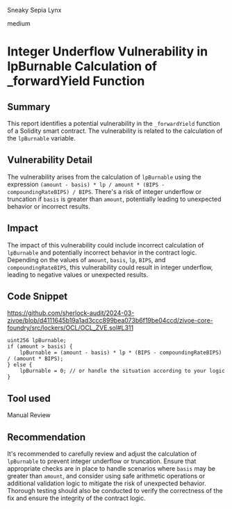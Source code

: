 Sneaky Sepia Lynx

medium

# Integer Underflow Vulnerability in lpBurnable Calculation of _forwardYield Function

## Summary

This report identifies a potential vulnerability in the `_forwardYield` function of a Solidity smart contract. The vulnerability is related to the calculation of the `lpBurnable` variable.

## Vulnerability Detail

The vulnerability arises from the calculation of `lpBurnable` using the expression `(amount - basis) * lp / amount * (BIPS - compoundingRateBIPS) / BIPS`. There's a risk of integer underflow or truncation if `basis` is greater than `amount`, potentially leading to unexpected behavior or incorrect results.

## Impact

The impact of this vulnerability could include incorrect calculation of `lpBurnable` and potentially incorrect behavior in the contract logic. Depending on the values of `amount`, `basis`, `lp`, `BIPS`, and `compoundingRateBIPS`, this vulnerability could result in integer underflow, leading to negative values or unexpected results.

## Code Snippet
https://github.com/sherlock-audit/2024-03-zivoe/blob/d4111645b19a1ad3ccc899bea073b6f19be04ccd/zivoe-core-foundry/src/lockers/OCL/OCL_ZVE.sol#L311
```solidity
uint256 lpBurnable;
if (amount > basis) {
    lpBurnable = (amount - basis) * lp * (BIPS - compoundingRateBIPS) / (amount * BIPS);
} else {
    lpBurnable = 0; // or handle the situation according to your logic
}
```

## Tool used

Manual Review

## Recommendation

It's recommended to carefully review and adjust the calculation of `lpBurnable` to prevent integer underflow or truncation. Ensure that appropriate checks are in place to handle scenarios where `basis` may be greater than `amount`, and consider using safe arithmetic operations or additional validation logic to mitigate the risk of unexpected behavior. Thorough testing should also be conducted to verify the correctness of the fix and ensure the integrity of the contract logic.